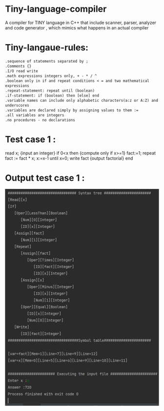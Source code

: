# Tiny-language-compiler 
  A compiler for TINY language in C++ that include scanner, parser, analyzer and code generator , which mimics what happens in an actual compiler 

# Tiny-langaue-rules:
    .sequence of statements separated by ;
    .Comments {}
    .I/O read write
    .math expressions integers only, + - * / ^
    .boolean only in if and repeat conditions < = and two mathematical expressions
    .repeat-statement: repeat until (boolean)
    .if-statement: if (boolean) then [else] end
    .variable names can include only alphabetic characters(a:z or A:Z) and underscores
    .variables are declared simply by assigning values to them :=
    .all variables are integers
    .no procedures - no declarations   

# Test case 1 :
  read x; {input an integer}
  if 0<x then {compute only if x>=1}
    fact:=1;
    repeat
      fact := fact * x;
      x:=x-1
    until x=0;
    write fact {output factorial}
  end

# Output test case 1 : 
<img src="display.png">
